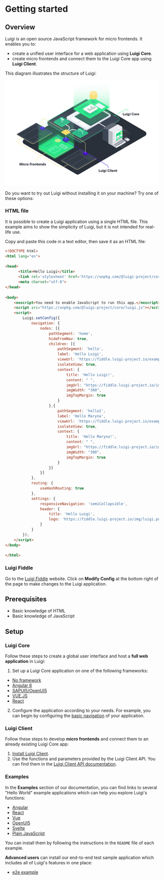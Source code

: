<!-- meta
{
  "node": {
    "label": "Getting started",
    "category": {
      "label": "Basics"
    },
    "metaData": {
      "categoryPosition": 1,
      "position": 0
    }
  }
}
meta -->

# Getting started

## Overview

Luigi is an open source JavaScript framework for micro frontends. It enables you to:
* create a unified user interface for a web application using **Luigi Core**.
* create micro frontends and connect them to the Luigi Core app using **Luigi Client**.

This diagram illustrates the structure of Luigi:

<img src="https://github.com/SAP/luigi/blob/master/docs/assets/luigi-overview-diagram.jpg?raw=true" width="600"/>

 Do you want to try out Luigi without installing it on your machine? Try one of these options:

<!-- accordion:start -->

 ### HTML file

It is possible to create a Luigi application using a single HTML file. This example aims to show the simplicity of Luigi, but it is not intended for real-life use.

Copy and paste this code in a text editor, then save it as an HTML file:

```html
<!DOCTYPE html>
<html lang="en">

<head>
	  <title>Hello Luigi</title>
	  <link rel='stylesheet' href='https://unpkg.com/@luigi-project/core/luigi.css'>
      <meta charset="utf-8">
</head>

<body>
    <noscript>You need to enable JavaScript to run this app.</noscript>
    <script src="https://unpkg.com/@luigi-project/core/luigi.js"></script>
	<script>
        Luigi.setConfig({
            navigation: {
                nodes: [{
                    pathSegment: 'home',
                    hideFromNav: true,
                    children: [{
                        pathSegment: 'hello',
                        label: 'Hello Luigi',
                        viewUrl: 'https://fiddle.luigi-project.io/examples/microfrontends/multipurpose.html',
                        isolateView: true,
                        context: {
                            title: 'Hello Luigi!',
                            content: " ",
                            imgUrl: "https://fiddle.luigi-project.io/img/logos/Luigi-logo_rgb.svg",
                            imgWidth: "300",
                            imgTopMargin: true
                        }
                    },{
                        pathSegment: 'hello2',
                        label: 'Hello Maryna',
                        viewUrl: 'https://fiddle.luigi-project.io/examples/microfrontends/multipurpose.html',
                        isolateView: true,
                        context: {
                            title: 'Hello Maryna!',
                            content: " ",
                            imgUrl: "https://fiddle.luigi-project.io/img/logos/Luigi-logo_rgb.svg",
                            imgWidth: "300",
                            imgTopMargin: true
                        }
                    }]
                }]
            },
            routing: {
                useHashRouting: true
            },
            settings: {
                responsiveNavigation: 'semiCollapsible',
                header: {
                    title: 'Hello Luigi',
                    logo: 'https://fiddle.luigi-project.io/img/luigi.png'
                }
            }
        });
    </script>
</body>

</html>
```

### Luigi Fiddle
Go to the [Luigi Fiddle](https://fiddle.luigi-project.io/) website. Click on **Modify Config** at the bottom right of the page to make changes to the Luigi application.

<!-- accordion:end -->

## Prerequisites

* Basic knowledge of HTML
* Basic knowledge of JavaScript

## Setup

### Luigi Core

Follow these steps to create a global user interface and host a **full web application** in Luigi:

1. Set up a Luigi Core application on one of the following frameworks:
  * [No framework](application-setup.md#application-setup-without-a-framework)
  * [Angular 6](application-setup.md#application-setup-for-angular)
  * [SAPUI5/OpenUI5](application-setup.md#application-setup-for-sapui5openui5)
  * [VUE.JS](application-setup.md#application-setup-for-vuejs)
  * [React](application-setup.md#application-setup-for-react)

2. Configure the application according to your needs. For example, you can begin by configuring the [basic navigation](navigation-configuration.md) of your application.

### Luigi Client

Follow these steps to develop **micro frontends** and connect them to an already existing Luigi Core app:

1. [Install Luigi Client](luigi-client-setup.md).
2. Use the functions and parameters provided by the Luigi Client API. You can find them in the [Luigi Client API documentation](luigi-client-api.md).

### Examples

In the **Examples** section of our documentation, you can find links to several "Hello World" example applications which can help you explore Luigi's functions:
* [Angular](https://github.com/SAP/luigi/tree/master/core/examples/luigi-example-angular)
* [React](https://github.com/SAP/luigi/tree/master/core/examples/luigi-example-react)
* [Vue](https://github.com/SAP/luigi/tree/master/core/examples/luigi-example-vue)
* [OpenUI5](https://github.com/SAP/luigi/tree/master/core/examples/luigi-example-openui5)
* [Svelte](https://github.com/SAP/luigi/tree/master/core/examples/luigi-example-svelte)
* [Plain JavaScript](https://github.com/SAP/luigi/tree/master/core/examples/luigi-example-js)

You can install them by following the instructions in the `README` file of each example.

**Advanced users** can install our end-to-end test sample application which includes all of Luigi's features in one place:
* [e2e example](https://github.com/SAP/luigi/tree/master/test/e2e-test-application)
